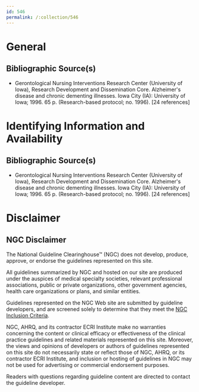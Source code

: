 ```yaml
---
id: 546
permalink: /:collection/546
---
```


# General

## Bibliographic Source(s)

- Gerontological Nursing Interventions Research Center (University of Iowa), Research Development and Dissemination Core. Alzheimer's disease and chronic dementing illnesses. Iowa City (IA): University of Iowa; 1996. 65 p. (Research-based protocol; no. 1996). [24 references]

# Identifying Information and Availability

## Bibliographic Source(s)

- Gerontological Nursing Interventions Research Center (University of Iowa), Research Development and Dissemination Core. Alzheimer's disease and chronic dementing illnesses. Iowa City (IA): University of Iowa; 1996. 65 p. (Research-based protocol; no. 1996). [24 references]

# Disclaimer

## NGC Disclaimer

The National Guideline Clearinghouse™ (NGC) does not develop, produce, approve, or endorse the guidelines represented on this site.

All guidelines summarized by NGC and hosted on our site are produced under the auspices of medical specialty societies, relevant professional associations, public or private organizations, other government agencies, health care organizations or plans, and similar entities.

Guidelines represented on the NGC Web site are submitted by guideline developers, and are screened solely to determine that they meet the [NGC Inclusion Criteria](/help-and-about/summaries/inclusion-criteria).

NGC, AHRQ, and its contractor ECRI Institute make no warranties concerning the content or clinical efficacy or effectiveness of the clinical practice guidelines and related materials represented on this site. Moreover, the views and opinions of developers or authors of guidelines represented on this site do not necessarily state or reflect those of NGC, AHRQ, or its contractor ECRI Institute, and inclusion or hosting of guidelines in NGC may not be used for advertising or commercial endorsement purposes.

Readers with questions regarding guideline content are directed to contact the guideline developer.

